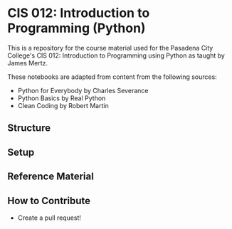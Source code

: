 # CIS 012: Introduction to Programming (Python)

This is a repository for the course material used for the Pasadena City College's CIS 012: Introduction to Programming
using Python as taught by James Mertz.

These notebooks are adapted from content from the following sources:

- Python for Everybody by Charles Severance
- Python Basics by Real Python
- Clean Coding by Robert Martin

## Structure

## Setup

## Reference Material

## How to Contribute

- Create a pull request!
